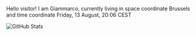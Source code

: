 Hello visitor! I am Giammarco, currently living in space coordinate Brussels and time coordinate Friday, 13 August, 20:06 CEST

![GitHub Stats](https://github-readme-stats.vercel.app/api?username=grcasanova)
